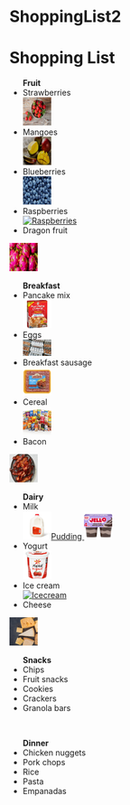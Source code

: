 # ShoppingList2
<!DOCTYPE html> 
<html>
<body>
<h1>Shopping List</h1>
<ul><strong>Fruit</strong>
<li>Strawberries</li>  <a href= https://www.health.com/strawberries-benefits-7566271><img src=strawberries.png.png alt="Strawberries" width="50" height="50"></a> 
<li>Mangoes</li> <a href= https://www.today.com/food/how-shop-cut-prep-mangoes-plus-mango-salad-t31521><img src=mangoes2.png alt="Mangoes" width="50" height="50"></a>
<li>Blueberries</li> <a href= https://www.healthline.com/nutrition/foods/blueberries><img src=blueberries2.png alt="Blueberries" width="50" height="50"></a>
<li>Raspberries</li> <a href= https://www.britannica.com/plant/raspberry><img src=raspberries.png alt="Raspberries" width="50" height="50"></a>
<li>Dragon fruit</li> </body> </ul> <a href= https://www.womenshealthmag.com/food/a31942832/what-is-dragon-fruit/><img src=dragonfruit.png.png alt="Dragon fruit" width="50" height="50"></a>
<br>
<ul><strong>Breakfast</strong>
<li>Pancake mix</li> <a href= https://www.target.com/p/pearl-milling-company-original-complete-pancake-38-waffle-mix-2lb/-/A-13331317><img src=pancakemix.png alt="Pancake mix" width="50" height="50"></a>
<li>Eggs</li> <a href= https://www.washingtonpost.com/business/2023/01/10/egg-prices-avian-flu-inflation/><img src=eggs.png alt="Eggs" width="50" height"50"></a>
<li>Breakfast sausage</li> <a href= https://www.heb.com/product-detail/johnsonville-original-recipe-breakfast-sausage-links/1823698><img src=breakfastsausage.png alt="Breakfast sausage" width="50" height="50"></a>
<li>Cereal</li> <a href= https://www.hhfb.org/product/hot-cold-cereal/><img src= cereal.png alt= "Cereal" width="50" height="50"></a> 
<li>Bacon</li> </ul> <a href= https://www.epicurious.com/recipes/food/views/brown-sugar-glazed-bacon-358214><img src=bacon.png alt="Bacon" width="50" height="50"></a>
<br>
<ul><strong>Dairy</strong>
<li>Milk</li> <a href= https://www.target.com/p/vitamin-d-whole-milk-1gal-good-38-gather-8482/-/A-13276134><img src=milk.png alt="Milk" width="50" height="50" 
<li>Pudding</li> <a href= https://www.target.com/p/jell-o-original-chocolate-vanilla-swirls-pudding-cups-snack-15-5oz-4ct/-/A-82822768><img src=pudding.png alt="Pudding" width="50" height="50"></a>
<li>Yogurt</li> <a href= https://www.generalmillscf.com/products/category/yogurt/bulk/32-ounce/yoplait-lowfat-strawberry><img src=yogurt.png alt="Yogurt" width="50" height="50"></a> 
<li>Ice cream</li> <a href= https://www.tillamook.com/products/ice-cream/udderly-chocolate><img src=icecream.png alt="Icecream" width="50" height="50"></a>
<li>Cheese</li> </ul> <a href= https://www.usdairy.com/news-articles/cheese-types-what-you-need-to-know-about-cheese><img src=cheese.jpg alt="Cheese" width="50" height="50"></a>
<br>
<ul><strong>Snacks</strong> 
<li>Chips</li> 
<li>Fruit snacks</li>
<li>Cookies</li>
<li>Crackers</li>
<li>Granola bars</li> </ul>
<br>
<ul><strong>Dinner</strong>
<li>Chicken nuggets</li>
<li>Pork chops</li>
<li>Rice</li>
<li>Pasta</li>
<li>Empanadas</li> </ul>
